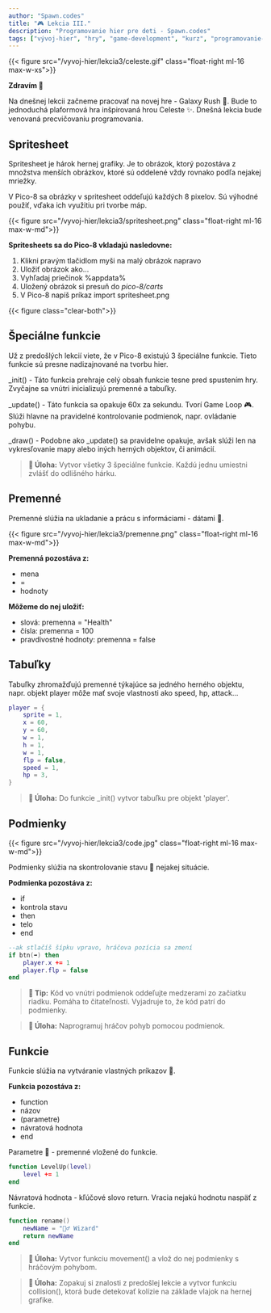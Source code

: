 ```yaml
---
author: "Spawn.codes"
title: "🎮 Lekcia III."
description: "Programovanie hier pre deti - Spawn.codes"
tags: ["vývoj-hier", "hry", "game-development", "kurz", "programovanie-hier", "programovanie-pre-deti"]
---
```


{{< figure src="/vyvoj-hier/lekcia3/celeste.gif" class="float-right ml-16 max-w-xs">}}

**Zdravím 👋**

Na dnešnej lekcii začneme pracovať na novej hre - <span class="font-semibold text-lg text-slate-800 text-center max-w-sm mx-1 rounded-md px-2 py-1 bg-gradient-to-r from-indigo-200 via-red-200 to-yellow-100 shadow-md shadow-indigo-600">Galaxy Rush 🌌</span>. Bude to jednoduchá plaformová hra inšpirovaná hrou <span class="font-semibold text-lg text-slate-800 text-center max-w-sm mx-1 rounded-md px-2 py-1 bg-gradient-to-r from-indigo-200 via-red-200 to-yellow-100 shadow-md shadow-indigo-600">Celeste ✨</span>. Dnešná lekcia bude venovaná precvičovaniu programovania.

## Spritesheet
Spritesheet je hárok hernej grafiky. Je to obrázok, ktorý pozostáva z množstva menších obrázkov, ktoré sú oddelené vždy rovnako podľa nejakej mriežky.

V Pico-8 sa obrázky v spritesheet oddeľujú každých 8 pixelov. Sú výhodné použiť, vďaka ich využitiu pri tvorbe máp.

{{< figure src="/vyvoj-hier/lekcia3/spritesheet.png" class="float-right ml-16 max-w-md">}}

**Spritesheets sa do Pico-8 vkladajú nasledovne:**
1. Klikni pravým tlačidlom myši na malý obrázok napravo
2. Uložiť obrázok ako...
3. Vyhľadaj priečinok %appdata%
4. Uložený obrázok si presuň do *pico-8/carts*
5. V Pico-8 napíš príkaz <span class="font-mono text-slate-400 text-center max-w-sm mx-1 rounded-md px-2 py-1 bg-slate-800">import spritesheet.png</span>

{{< figure class="clear-both">}}

## Špeciálne funkcie
Už z predošlých lekcií viete, že v Pico-8 existujú 3 špeciálne funkcie. Tieto funkcie sú presne nadizajnované na tvorbu hier.

<span class="font-mono text-slate-400 text-center max-w-sm mx-1 rounded-md px-2 py-1 bg-slate-800">_init()</span> - Táto funkcia prehraje celý obsah funkcie tesne pred spustením hry. Zvyčajne sa vnútri inicializujú premenné a tabuľky.

<span class="font-mono text-slate-400 text-center max-w-sm mx-1 rounded-md px-2 py-1 bg-slate-800">_update()</span> - Táto funkcia sa opakuje 60x za sekundu. Tvorí <span class="font-semibold text-lg text-slate-800 text-center max-w-sm mx-1 rounded-md px-2 py-1 bg-gradient-to-r from-indigo-200 via-red-200 to-yellow-100 shadow-md shadow-indigo-600">Game Loop 🎮</span>. Slúži hlavne na pravidelné kontrolovanie podmienok, napr. ovládanie pohybu.

<span class="font-mono text-slate-400 text-center max-w-sm mx-1 rounded-md px-2 py-1 bg-slate-800">_draw()</span> - Podobne ako <span class="font-mono text-slate-400 text-center max-w-sm mx-1 rounded-md px-2 py-1 bg-slate-800">_update()</span> sa pravidelne opakuje, avšak slúži len na vykresľovanie mapy alebo iných herných objektov, či animácií.

> **🔰 Úloha:** Vytvor všetky 3 špeciálne funkcie. Každú jednu umiestni zvlášť do odlišného hárku.

## Premenné
Premenné slúžia na ukladanie a prácu s informáciami - <span class="font-semibold text-lg text-slate-800 text-center max-w-sm mx-1 rounded-md px-2 py-1 bg-gradient-to-r from-indigo-200 via-red-200 to-yellow-100 shadow-md shadow-indigo-600">dátami 🔢</span>.

{{< figure src="/vyvoj-hier/lekcia3/premenne.png" class="float-right ml-16 max-w-md">}}

**Premenná pozostáva z:**
- mena
- =
- hodnoty

**Môžeme do nej uložiť:**
- slová: <span class="font-mono text-slate-400 text-center max-w-sm mx-1 rounded-md px-2 py-1 bg-slate-800">premenna = "Health"</span>
- čísla: <span class="font-mono text-slate-400 text-center max-w-sm mx-1 rounded-md px-2 py-1 bg-slate-800">premenna = 100</span>
- pravdivostné hodnoty: <span class="font-mono text-slate-400 text-center max-w-sm mx-1 rounded-md px-2 py-1 bg-slate-800">premenna = false</span>

## Tabuľky
Tabuľky zhromažďujú premenné týkajúce sa jedného herného objektu, napr. objekt <span class="font-mono text-slate-400 text-center max-w-sm mx-1 rounded-md px-2 py-1 bg-slate-800">player</span> môže mať svoje vlastnosti ako <span class="font-mono text-slate-400 text-center max-w-sm mx-1 rounded-md px-2 py-1 bg-slate-800">speed, hp, attack</span>...

```Lua
player = {
    sprite = 1,
    x = 60,
    y = 60,
    w = 1,
    h = 1,
    w = 1,
    flp = false,
    speed = 1,
    hp = 3,
}
```

> **🔰 Úloha:** Do funkcie _init() vytvor tabuľku pre objekt 'player'.

## Podmienky

{{< figure src="/vyvoj-hier/lekcia3/code.jpg" class="float-right ml-16 max-w-md">}}

Podmienky slúžia na skontrolovanie <span class="font-semibold text-lg text-slate-800 text-center max-w-sm mx-1 rounded-md px-2 py-1 bg-gradient-to-r from-indigo-200 via-red-200 to-yellow-100 shadow-md shadow-indigo-600">stavu 💨</span> nejakej situácie.

**Podmienka pozostáva z:**
- if
- kontrola stavu
- then
- telo
- end

```Lua
--ak stlačíš šípku vpravo, hráčova pozícia sa zmení
if btn(➡️) then
    player.x += 1
    player.flp = false
end
```
> **🎈 Tip:** Kód vo vnútri podmienok oddeľujte medzerami zo začiatku riadku. Pomáha to čitateľnosti. Vyjadruje to, že kód patrí do podmienky.

> **🔰 Úloha:** Naprogramuj hráčov pohyb pomocou podmienok.

## Funkcie
Funkcie slúžia na vytváranie <span class="font-semibold text-lg text-slate-800 text-center max-w-sm mx-1 rounded-md px-2 py-1 bg-gradient-to-r from-indigo-200 via-red-200 to-yellow-100 shadow-md shadow-indigo-600">vlastných príkazov 🔧</span>.

**Funkcia pozostáva z:**
- function
- názov
- (parametre)
- návratová hodnota 
- end

<span class="font-semibold text-lg text-slate-800 text-center max-w-sm mx-1 rounded-md px-2 py-1 bg-gradient-to-r from-indigo-200 via-red-200 to-yellow-100 shadow-md shadow-indigo-600">Parametre 📐</span> - premenné vložené do funkcie.

```Lua
function LevelUp(level)
    level += 1
end
```

<span class="font-semibold text-lg text-slate-800 text-center max-w-sm mx-1 rounded-md px-2 py-1 bg-gradient-to-r from-indigo-200 via-red-200 to-yellow-100 shadow-md shadow-indigo-600">Návratová hodnota</span> - kľúčové slovo <span class="font-mono text-slate-400 text-center max-w-sm mx-1 rounded-md px-2 py-1 bg-slate-800">return</span>. Vracia nejakú hodnotu naspäť z funkcie.

```Lua
function rename()
    newName = "🧙‍♂️ Wizard"
    return newName
end
```

> **🔰 Úloha:** Vytvor funkciu movement() a vlož do nej podmienky s hráčovým pohybom.

> **🔰 Úloha:** Zopakuj si znalosti z predošlej lekcie a vytvor funkciu collision(), ktorá bude detekovať kolízie na základe vlajok na hernej grafike.